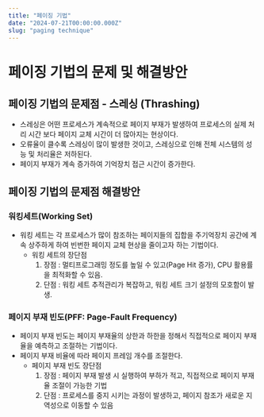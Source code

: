 ```yaml
---
title: "페이징 기법"
date: "2024-07-21T00:00:00.000Z"
slug: "paging technique"
---
```



# 페이징 기법의 문제 및 해결방안
## 페이징 기법의 문제점 - 스레싱 (Thrashing)
* 스레싱은 어떤 프로세스가 계속적으로 페이지 부재가 발생하여 프로세스의 실제 처리 시간 보다 페이지 교체 시간이 더 많아지는 현상이다.
* 오류율이 클수록 스레싱이 많이 발생한 것이고, 스레싱으로 인해 전체 시스템의 성능 및 처리율은 저하된다.
* 페이지 부재가 계속 증가하여 기억장치 접근 시간이 증가한다.

## 페이징 기법의 문제점 해결방안
### 워킹세트(Working Set)
* 워킹 세트는 각 프로세스가 많이 참조하는 페이지들의 집합을 주기억장치 공간에 계속 상주하게 하여 빈번한 페이지 교체 현상을 줄이고자 하는 기법이다.
  * 워킹 세트의 장단점
    1. 장점 : 멀티프로그래밍 정도를 높일 수 있고(Page Hit 증가), CPU 활용률 을 최적화할 수 있음.
    2. 단점 : 워킹 세트 추적관리가 복잡하고, 워킹 세트 크기 설정의 모호함이 발생.

### 페이지 부재 빈도(PFF: Page-Fault Frequency)
* 페이지 부재 빈도는 페이지 부재율의 상한과 하한을 정해서 직접적으로 페이지 부재율을 예측하고 조절하는 기법이다.
* 페이지 부재 비율에 따라 페이지 프레임 개수를 조절한다.
  * 페이지 부재 빈도 장단점
    1. 장점 : 페이지 부재 발생 시 실행하여 부하가 적고, 직접적으로 페이지 부재율 조절이 가능한 기법
    2. 단점 : 프로세스를 중지 시키는 과정이 발생하고, 페이지 참조가 새로운 지역성으로 이동할 수 있음
